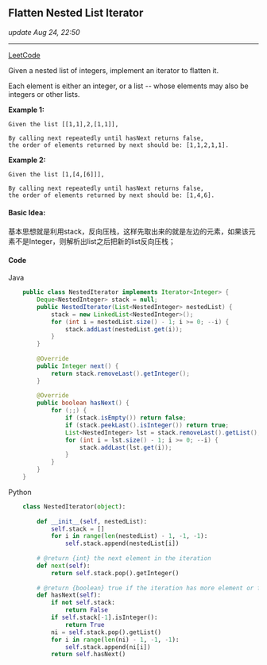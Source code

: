 ## Flatten Nested List Iterator
_update Aug 24, 22:50_

---
[LeetCode](https://leetcode.com/problems/flatten-nested-list-iterator/description/)

Given a nested list of integers, implement an iterator to flatten it.

Each element is either an integer, or a list -- whose elements may also be integers or other lists.

**Example 1:**

    Given the list [[1,1],2,[1,1]],
    
    By calling next repeatedly until hasNext returns false, 
    the order of elements returned by next should be: [1,1,2,1,1].

**Example 2:**

    Given the list [1,[4,[6]]],
    
    By calling next repeatedly until hasNext returns false, 
    the order of elements returned by next should be: [1,4,6].
    
#### Basic Idea:
基本思想就是利用stack，反向压栈，这样先取出来的就是左边的元素，如果该元素不是Integer，则解析出list之后把新的list反向压栈；

#### Code
Java
```java
    public class NestedIterator implements Iterator<Integer> {
        Deque<NestedInteger> stack = null;
        public NestedIterator(List<NestedInteger> nestedList) {
            stack = new LinkedList<NestedInteger>();
            for (int i = nestedList.size() - 1; i >= 0; --i) {
                stack.addLast(nestedList.get(i));
            }
        }
    
        @Override
        public Integer next() {
            return stack.removeLast().getInteger();
        }
    
        @Override
        public boolean hasNext() {
            for (;;) {
                if (stack.isEmpty()) return false;
                if (stack.peekLast().isInteger()) return true;
                List<NestedInteger> lst = stack.removeLast().getList();
                for (int i = lst.size() - 1; i >= 0; --i) {
                    stack.addLast(lst.get(i));
                }
            }
        }
    }
```

Python
```python
    class NestedIterator(object):
    
        def __init__(self, nestedList):
            self.stack = []
            for i in range(len(nestedList) - 1, -1, -1):
                self.stack.append(nestedList[i])
            
        # @return {int} the next element in the iteration
        def next(self):
            return self.stack.pop().getInteger()
            
        # @return {boolean} true if the iteration has more element or false
        def hasNext(self):
            if not self.stack:
                return False
            if self.stack[-1].isInteger():
                return True
            ni = self.stack.pop().getList()
            for i in range(len(ni) - 1, -1, -1):
                self.stack.append(ni[i])
            return self.hasNext()
```
            